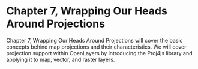 # Chapter 7, Wrapping Our Heads Around Projections

Chapter 7, Wrapping Our Heads Around Projections will cover the basic concepts behind map projections and their characteristics. We will cover projection support within OpenLayers by introducing the Proj4js library and applying it to map, vector, and raster layers.